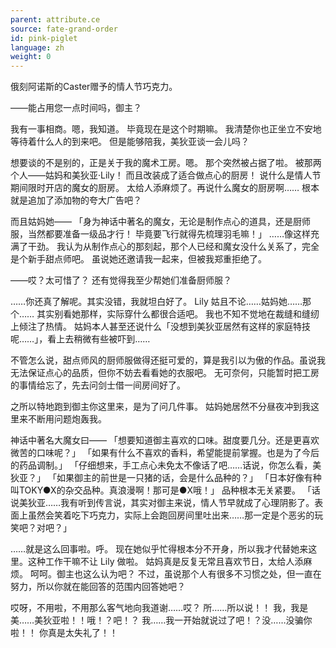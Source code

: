 ```yaml
---
parent: attribute.ce
source: fate-grand-order
id: pink-piglet
language: zh
weight: 0
---
```


俄刻阿诺斯的Caster赠予的情人节巧克力。

——能占用您一点时间吗，御主？

我有一事相商。嗯，我知道。
毕竟现在是这个时期嘛。
我清楚你也正坐立不安地等待着什么人的到来吧。
但是能够陪我，美狄亚谈一会儿吗？

想要谈的不是别的，正是关于我的魔术工房。嗯。
那个突然被占据了啦。
被那两个人——姑妈和美狄亚·Lily！
而且改装成了适合做点心的厨房！
说什么是情人节期间限时开店的魔女的厨房。
太给人添麻烦了。再说什么魔女的厨房啊……
根本就是追加了添加物的夸大广告吧？

而且姑妈她——
「身为神话中著名的魔女，无论是制作点心的道具，还是厨师服，当然都要准备一级品才行！
毕竟要飞行就得先梳理羽毛嘛！」
……像这样充满了干劲。
我认为从制作点心的那刻起，那个人已经和魔女没什么关系了，完全是个新手甜点师吧。
虽说她还邀请我一起来，但被我郑重拒绝了。

——哎？太可惜了？
还有觉得我至少帮她们准备厨师服？

……你还真了解呢。其实没错，我就坦白好了。
Lily 姑且不论……姑妈她……那个……
其实别看她那样，实际穿什么都很合适吧。
我也不知不觉地在裁缝和缝纫上倾注了热情。
姑妈本人甚至还说什么「没想到美狄亚居然有这样的家庭特技呢……」，看上去稍微有些被吓到……

不管怎么说，甜点师风的厨师服做得还挺可爱的，算是我引以为傲的作品。虽说我无法保证点心的品质，但你不妨去看看她的衣服吧。
无可奈何，只能暂时把工房的事情给忘了，先去问剑士借一间房间好了。

之所以特地跑到御主你这里来，是为了问几件事。
姑妈她居然不分昼夜冲到我这里来不断用问题炮轰我。

神话中著名大魔女曰——
「想要知道御主喜欢的口味。甜度要几分。还是更喜欢微苦的口味呢？」
「如果有什么不喜欢的香料，希望能提前掌握。也是为了今后的药品调制。」
「仔细想来，手工点心未免太不像话了吧……话说，你怎么看，美狄亚？」
「如果御主的前世是一只猪的话，会是什么品种的？」
「日本好像有种叫TOKY●X的杂交品种。真浪漫啊！那可是●X哦！」
品种根本无关紧要。
「话说美狄亚……我有听到传言说，其实对御主来说，情人节早就成了心理阴影了。表面上虽然会笑着吃下巧克力，实际上会跑回房间里吐出来……那一定是个恶劣的玩笑吧？对吧？」

……就是这么回事啦。呼。
现在她似乎忙得根本分不开身，所以我才代替她来这里。这种工作干嘛不让 Lily 做啦。
姑妈真是反复无常且喜欢节日，太给人添麻烦。
呵呵。御主也这么认为吧？
不过，虽说那个人有很多不习惯之处，但一直在努力，所以你就在能回答的范围内回答她吧？

哎呀，不用啦，不用那么客气地向我道谢……哎？
所……所以说！！
我，我是美……美狄亚啦！！哦！？吧！？
我……我一开始就说过了吧！？没……没骗你啦！！
你真是太失礼了！！
